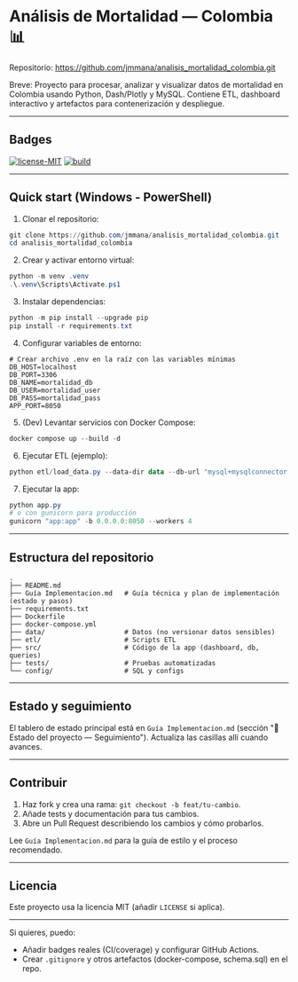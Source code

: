 # Análisis de Mortalidad — Colombia 📊

Repositorio: https://github.com/jmmana/analisis_mortalidad_colombia.git

Breve: Proyecto para procesar, analizar y visualizar datos de mortalidad en Colombia usando Python, Dash/Plotly y MySQL. Contiene ETL, dashboard interactivo y artefactos para contenerización y despliegue.

---

## Badges

[![license-MIT](https://img.shields.io/badge/license-MIT-blue.svg)](LICENSE)
[![build](https://img.shields.io/badge/build-pending-lightgrey)](https://github.com/jmmana/analisis_mortalidad_colombia/actions)

---

## Quick start (Windows - PowerShell)

1. Clonar el repositorio:

```powershell
git clone https://github.com/jmmana/analisis_mortalidad_colombia.git
cd analisis_mortalidad_colombia
```

2. Crear y activar entorno virtual:

```powershell
python -m venv .venv
.\.venv\Scripts\Activate.ps1
```

3. Instalar dependencias:

```powershell
python -m pip install --upgrade pip
pip install -r requirements.txt
```

4. Configurar variables de entorno:

```text
# Crear archivo .env en la raíz con las variables mínimas
DB_HOST=localhost
DB_PORT=3306
DB_NAME=mortalidad_db
DB_USER=mortalidad_user
DB_PASS=mortalidad_pass
APP_PORT=8050
```

5. (Dev) Levantar servicios con Docker Compose:

```powershell
docker compose up --build -d
```

6. Ejecutar ETL (ejemplo):

```powershell
python etl/load_data.py --data-dir data --db-url "mysql+mysqlconnector://mortalidad_user:mortalidad_pass@localhost:3306/mortalidad_db"
```

7. Ejecutar la app:

```powershell
python app.py
# o con gunicorn para producción
gunicorn "app:app" -b 0.0.0.0:8050 --workers 4
```

---

## Estructura del repositorio

```
.
├── README.md
├── Guía Implementacion.md   # Guía técnica y plan de implementación (estado y pasos)
├── requirements.txt
├── Dockerfile
├── docker-compose.yml
├── data/                    # Datos (no versionar datos sensibles)
├── etl/                     # Scripts ETL
├── src/                     # Código de la app (dashboard, db, queries)
├── tests/                   # Pruebas automatizadas
└── config/                  # SQL y configs
```

---

## Estado y seguimiento

El tablero de estado principal está en `Guía Implementacion.md` (sección "📌 Estado del proyecto — Seguimiento"). Actualiza las casillas allí cuando avances.

---

## Contribuir

1. Haz fork y crea una rama: `git checkout -b feat/tu-cambio`.
2. Añade tests y documentación para tus cambios.
3. Abre un Pull Request describiendo los cambios y cómo probarlos.

Lee `Guía Implementacion.md` para la guía de estilo y el proceso recomendado.

---

## Licencia

Este proyecto usa la licencia MIT (añadir `LICENSE` si aplica).

---

Si quieres, puedo:
- Añadir badges reales (CI/coverage) y configurar GitHub Actions.
- Crear `.gitignore` y otros artefactos (docker-compose, schema.sql) en el repo.
